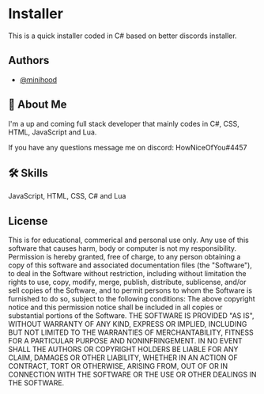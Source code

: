 
# Installer

This is a quick installer coded in C# based on better discords installer.



## Authors

- [@minihood](https://www.github.com/minihood)


## 🚀 About Me
I'm a up and coming full stack developer that mainly codes in C#, CSS, HTML, JavaScript and Lua.

If you have any questions message me on discord: HowNiceOfYou#4457


## 🛠 Skills
JavaScript, HTML, CSS, C# and Lua


## License

This is for educational, commerical and personal use only. Any use of this software that causes harm, body or computer is not my responsibility.
Permission is hereby granted, free of charge, to any person obtaining a copy
of this software and associated documentation files (the "Software"), to deal
in the Software without restriction, including without limitation the rights
to use, copy, modify, merge, publish, distribute, sublicense, and/or sell
copies of the Software, and to permit persons to whom the Software is
furnished to do so, subject to the following conditions:
The above copyright notice and this permission notice shall be included in all
copies or substantial portions of the Software.
THE SOFTWARE IS PROVIDED "AS IS", WITHOUT WARRANTY OF ANY KIND, EXPRESS OR
IMPLIED, INCLUDING BUT NOT LIMITED TO THE WARRANTIES OF MERCHANTABILITY,
FITNESS FOR A PARTICULAR PURPOSE AND NONINFRINGEMENT. IN NO EVENT SHALL THE
AUTHORS OR COPYRIGHT HOLDERS BE LIABLE FOR ANY CLAIM, DAMAGES OR OTHER
LIABILITY, WHETHER IN AN ACTION OF CONTRACT, TORT OR OTHERWISE, ARISING FROM,
OUT OF OR IN CONNECTION WITH THE SOFTWARE OR THE USE OR OTHER DEALINGS IN THE
SOFTWARE.

